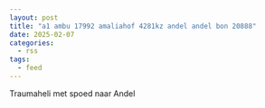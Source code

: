```yaml
---
layout: post
title: "a1 ambu 17992 amaliahof 4281kz andel andel bon 20888"
date: 2025-02-07
categories: 
  - rss
tags: 
  - feed
---
```


Traumaheli met spoed naar Andel
